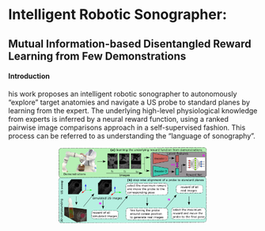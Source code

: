 # Intelligent Robotic Sonographer: 
## Mutual Information-based Disentangled Reward Learning from Few Demonstrations

#### Introduction
his work proposes an intelligent robotic sonographer to autonomously “explore” target anatomies and navigate a US probe to standard planes by learning from the expert. The underlying high-level physiological knowledge from experts is inferred by a neural reward function, using a ranked pairwise image comparisons approach in a self-supervised fashion. This process can be referred to as understanding the “language of sonography”.
<div align="center">
<img src=assets/overview.png  width=60% title=asadsds/>
</div>

